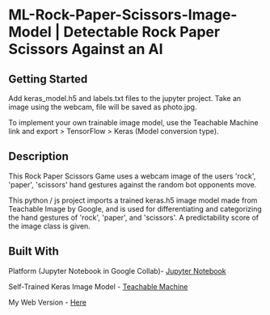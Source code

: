 # ML-Rock-Paper-Scissors-Image-Model | Detectable Rock Paper Scissors Against an AI 

## Getting Started 
Add keras_model.h5 and labels.txt files to the jupyter project. Take an image using the webcam, file will be saved as photo.jpg. 

To implement your own trainable image model, use the Teachable Machine link and export > TensorFlow > Keras (Model conversion type).

## Description
This Rock Paper Scissors Game uses a webcam image of the users 'rock', 'paper', 'scissors' hand gestures against the random bot opponents move. 

This python / js project imports a trained keras.h5 image model made from Teachable Image by Google, and is used for differentiating and categorizing the hand gestures of 'rock', 'paper', and 'scissors'. A predictability score of the image class is given.

## Built With
Platform (Jupyter Notebook in Google Collab)- [Jupyter Notebook](https://jupyter.org/)

Self-Trained Keras Image Model - [Teachable Machine](https://teachablemachine.withgoogle.com/train/image)

My Web Version - [Here](https://colab.research.google.com/drive/1omA31Yh4W_2mIYDp0uxetEaL9yN-Cmn9?usp=sharing)
